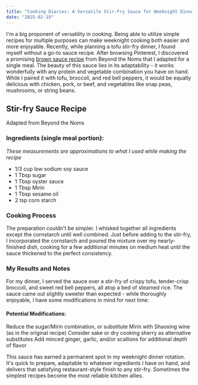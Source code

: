 ```yaml
---
title: "Cooking Diaries: A Versatile Stir-Fry Sauce for Weeknight Dinners"
date: "2025-02-19"
---
```


I'm a big proponent of versatility in cooking. Being able to utilize simple recipes for multiple purposes can make weeknight cooking both easier and more enjoyable. Recently, while planning a tofu stir-fry dinner, I found myself without a go-to sauce recipe. After browsing Pinterest, I discovered a promising [brown sauce recipe](https://beyondthenoms.com/brown-sauce-chinese-takeout/) from Beyond the Noms that I adapted for a single meal.
The beauty of this sauce lies in its adaptability - it works wonderfully with any protein and vegetable combination you have on hand. While I paired it with tofu, broccoli, and red bell peppers, it would be equally delicious with chicken, pork, or beef, and vegetables like snap peas, mushrooms, or string beans.

## Stir-fry Sauce Recipe

Adapted from Beyond the Noms

### Ingredients (single meal portion):

_These measurements are approximations to what I used while making the recipe_

- 1/3 cup low sodium soy sauce
- 1 Tbsp sugar
- 1 Tbsp oyster sauce
- 1 Tbsp Mirin
- 1 Tbsp sesame oil
- 2 tsp corn starch

### Cooking Process

The preparation couldn't be simpler. I whisked together all ingredients except the cornstarch until well combined. Just before adding to the stir-fry, I incorporated the cornstarch and poured the mixture over my nearly-finished dish, cooking for a few additional minutes on medium heat until the sauce thickened to the perfect consistency.

### My Results and Notes

For my dinner, I served the sauce over a stir-fry of crispy tofu, tender-crisp broccoli, and sweet red bell peppers, all atop a bed of steamed rice. The sauce came out slightly sweeter than expected - while thoroughly enjoyable, I have some modifications in mind for next time:

#### Potential Modifications:

Reduce the sugar/Mirin combination, or substitute Mirin with Shaoxing wine (as in the original recipe)
Consider sake or dry cooking sherry as alternative substitutes
Add minced ginger, garlic, and/or scallions for additional depth of flavor

This sauce has earned a permanent spot in my weeknight dinner rotation. It's quick to prepare, adaptable to whatever ingredients I have on hand, and delivers that satisfying restaurant-style finish to any stir-fry. Sometimes the simplest recipes become the most reliable kitchen allies.
